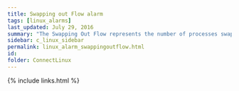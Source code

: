 ```yaml
---
title: ﻿Swapping out Flow alarm
tags: [linux_alarms]
last_updated: July 29, 2016
summary: "The Swapping Out Flow represents the number of processes swapped to disk per second. A machine that is swapping processes to or from disk is usually under-configured for its workload."
sidebar: c_linux_sidebar
permalink: linux_alarm_swappingoutflow.html
id:
folder: ConnectLinux
---
```







{% include links.html %}
